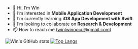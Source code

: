 - 👋 Hi, I’m Win
- 👀 I’m interested in **Mobile Application Development**
- 🌱 I’m currently learning **iOS App Development with Swift**
- 💞️ I’m looking to collaborate on **Research & Development**
- 📫 How to reach me (winlwinoocu@gmail.com)

![Win's GitHub stats](https://github-readme-stats.vercel.app/api?username=winhc&&show_icons=true&theme=tokyonight&count_private=true)
[![Top Langs](https://github-readme-stats.vercel.app/api/top-langs/?username=winhc&layout=compact&theme=tokyonight)](https://github.com/anuraghazra/github-readme-stats)

<!---
Win-Lwin-Oo/Win-Lwin-Oo is a ✨ special ✨ repository because its `README.md` (this file) appears on your GitHub profile.
You can click the Preview link to take a look at your changes.
--->
